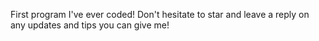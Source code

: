 First program I've ever coded! Don't hesitate to star and leave a reply on any updates and tips you can give me!
